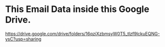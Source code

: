 # This Email Data inside this Google Drive.


https://drive.google.com/drive/folders/16qziXzbmsyW0T5_tlzf9lckuEQNG-ysC?usp=sharing

